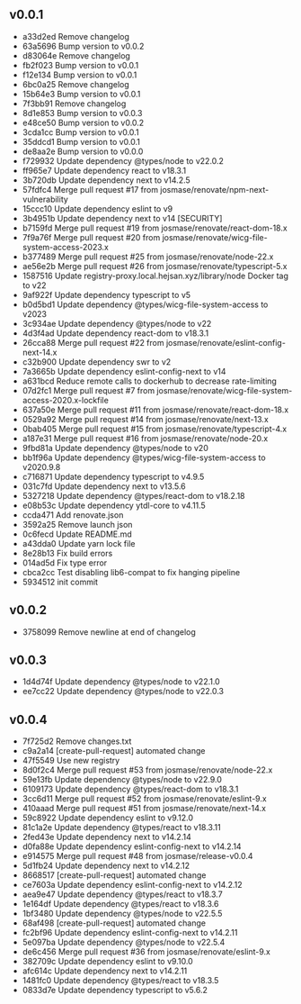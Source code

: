 ## v0.0.1

- a33d2ed Remove changelog
- 63a5696 Bump version to v0.0.2
- d83064e Remove changelog
- fb2f023 Bump version to v0.0.1
- f12e134 Bump version to v0.0.1
- 6bc0a25 Remove changelog
- 15b64e3 Bump version to v0.0.1
- 7f3bb91 Remove changelog
- 8d1e853 Bump version to v0.0.3
- e48ce50 Bump version to v0.0.2
- 3cda1cc Bump version to v0.0.1
- 35ddcd1 Bump version to v0.0.1
- de8aa2e Bump version to v0.0.0
- f729932 Update dependency @types/node to v22.0.2
- ff965e7 Update dependency react to v18.3.1
- 3b720db Update dependency next to v14.2.5
- 57fdfc4 Merge pull request #17 from josmase/renovate/npm-next-vulnerability
- 15ccc10 Update dependency eslint to v9
- 3b4951b Update dependency next to v14 [SECURITY]
- b7159fd Merge pull request #19 from josmase/renovate/react-dom-18.x
- 7f9a76f Merge pull request #20 from josmase/renovate/wicg-file-system-access-2023.x
- b377489 Merge pull request #25 from josmase/renovate/node-22.x
- ae56e2b Merge pull request #26 from josmase/renovate/typescript-5.x
- 1587516 Update registry-proxy.local.hejsan.xyz/library/node Docker tag to v22
- 9af922f Update dependency typescript to v5
- b0d5bd1 Update dependency @types/wicg-file-system-access to v2023
- 3c934ae Update dependency @types/node to v22
- 4d3f4ad Update dependency react-dom to v18.3.1
- 26cca88 Merge pull request #22 from josmase/renovate/eslint-config-next-14.x
- c32b900 Update dependency swr to v2
- 7a3665b Update dependency eslint-config-next to v14
- a631bcd Reduce remote calls to dockerhub to decrease rate-limiting
- 07d2fc1 Merge pull request #7 from josmase/renovate/wicg-file-system-access-2020.x-lockfile
- 637a50e Merge pull request #11 from josmase/renovate/react-dom-18.x
- 0529a92 Merge pull request #14 from josmase/renovate/next-13.x
- 0bab405 Merge pull request #15 from josmase/renovate/typescript-4.x
- a187e31 Merge pull request #16 from josmase/renovate/node-20.x
- 9fbd81a Update dependency @types/node to v20
- bb1f96a Update dependency @types/wicg-file-system-access to v2020.9.8
- c716871 Update dependency typescript to v4.9.5
- 031c7fd Update dependency next to v13.5.6
- 5327218 Update dependency @types/react-dom to v18.2.18
- e08b53c Update dependency ytdl-core to v4.11.5
- ccda471 Add renovate.json
- 3592a25 Remove launch json
- 0c6fecd Update README.md
- a43dda0 Update yarn lock file
- 8e28b13 Fix build errors
- 014ad5d Fix type error
- cbca2cc Test disabling lib6-compat to fix hanging pipeline
- 5934512 init commit
## v0.0.2

* 3758099 Remove newline at end of changelog

## v0.0.3

* 1d4d74f Update dependency @types/node to v22.1.0
* ee7cc22 Update dependency @types/node to v22.0.3

## v0.0.4

* 7f725d2 Remove changes.txt
* c9a2a14 [create-pull-request] automated change
* 47f5549 Use new registry
* 8d0f2c4 Merge pull request #53 from josmase/renovate/node-22.x
* 59e13fb Update dependency @types/node to v22.9.0
* 6109173 Update dependency @types/react-dom to v18.3.1
* 3cc6d11 Merge pull request #52 from josmase/renovate/eslint-9.x
* 410aaad Merge pull request #51 from josmase/renovate/next-14.x
* 59c8922 Update dependency eslint to v9.12.0
* 81c1a2e Update dependency @types/react to v18.3.11
* 2fed43e Update dependency next to v14.2.14
* d0fa88e Update dependency eslint-config-next to v14.2.14
* e914575 Merge pull request #48 from josmase/release-v0.0.4
* 5d1fb24 Update dependency next to v14.2.12
* 8668517 [create-pull-request] automated change
* ce7603a Update dependency eslint-config-next to v14.2.12
* aea9e47 Update dependency @types/react to v18.3.7
* 1e164df Update dependency @types/react to v18.3.6
* 1bf3480 Update dependency @types/node to v22.5.5
* 68af498 [create-pull-request] automated change
* fc2bf96 Update dependency eslint-config-next to v14.2.11
* 5e097ba Update dependency @types/node to v22.5.4
* de6c456 Merge pull request #36 from josmase/renovate/eslint-9.x
* 382709c Update dependency eslint to v9.10.0
* afc614c Update dependency next to v14.2.11
* 1481fc0 Update dependency @types/react to v18.3.5
* 0833d7e Update dependency typescript to v5.6.2


